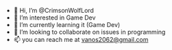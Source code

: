 - 👋 Hi, I’m @CrimsonWolfLord
- 👀 I’m interested in Game Dev
- 🌱 I’m currently learning it (Game Dev)
- 💞️ I’m looking to collaborate on issues in programming
- 📫 you can reach me at vanos2062@gmail.com

<!---
CrimsonWolfLord/CrimsonWolfLord is a ✨ special ✨ repository because its `README.md` (this file) appears on your GitHub profile.
You can click the Preview link to take a look at your changes.
--->
